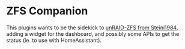 # ZFS Companion

This plugins wants to be the sidekick to [unRAID-ZFS from Steini1984](https://github.com/Steini1984/unRAID6-ZFS), adding a widget for the dashboard, and possibly some APIs to get the status (ie. to use with HomeAssistant).